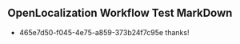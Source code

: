 ## OpenLocalization Workflow Test MarkDown
* 465e7d50-f045-4e75-a859-373b24f7c95e thanks!

<!--HONumber=Aug16_HO5-->


